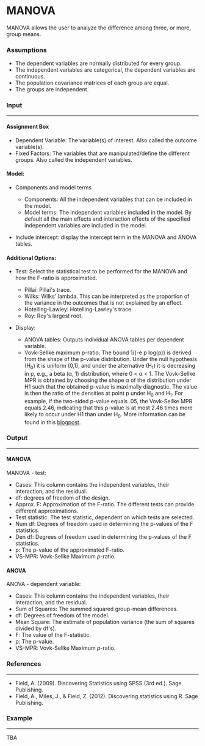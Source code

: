 MANOVA 
==========================

MANOVA allows the user to analyze the difference among three, or more, group means.

### Assumptions 
- The dependent variables are normally distributed for every group.
- The independent variables are categorical, the dependent variables are continuous. 
- The population covariance matrices of each group are equal.
- The groups are independent. 

### Input 
--- 
#### Assignment Box 
- Dependent Variable: The variable(s) of interest. Also called the outcome variable(s). 
- Fixed Factors: The variables that are manipulated/define the different groups. Also called the independent variables.   
   

#### Model: 
- Components and model terms 
    - Components: All the independent variables that can be included in the model. 
    - Model terms: The independent variables included in the model. By default all the main effects and interaction effects of the specified independent variables are included in the model. 

- Include intercept:  display the intercept term in the MANOVA and ANOVA tables.


#### Additional Options: 
- Test: Select the statistical test to be performed for the MANOVA and how the F-ratio is approximated. 
    - Pillai: Pillai's trace.
    - Wilks: Wilks' lambda. This can be interpreted as the proportion of the variance in the outcomes that is not explained by an effect. 
    - Hotelling-Lawley: Hotelling-Lawley's trace.
    - Roy: Roy's largest root.

- Display:
  - ANOVA tables: Outputs individual ANOVA tables per dependent variable. 
  - Vovk-Sellke maximum p-ratio: The bound 1/(-e p log(p)) is derived from the shape of the p-value distribution. Under the null hypothesis (H<sub>0</sub>) it is uniform (0,1), and under the alternative (H<sub>1</sub>) it is decreasing in p, e.g., a beta (α, 1) distribution, where 0 < α < 1. The Vovk-Sellke MPR is obtained by choosing the shape α of the distribution under H1 such that the obtained p-value is maximally diagnostic. The value is then the ratio of the densities at point p under H<sub>0</sub> and H<sub>1</sub>. For example, if the two-sided p-value equals .05, the Vovk-Sellke MPR equals 2.46, indicating that this p-value is at most 2.46 times more likely to occur under H1 than under H<sub>0</sub>. More information can be found in this [blogpost](https://jasp-stats.org/2017/06/12/mysterious-vs-mpr/). 

### Output 
---

#### MANOVA 
MANOVA - test: 
- Cases: This column contains the independent variables, their interaction, and the residual. 
- df: degrees of freedom of the design.
- Approx. F: Approximation of the F-ratio. The different tests can provide different approximations.
- Test statistic: The test statistic, dependent on which tests are selected.
- Num df: Degrees of freedom used in determining the p-values of the F statistics.
- Den df: Degrees of freedom used in determining the p-values of the F statistics.
- p: The p-value of the approximated F-ratio.  
- VS-MPR: Vovk-Sellke Maximum *p*-ratio.   


#### ANOVA 
ANOVA - dependent variable: 
- Cases: This column contains the independent variables, their interaction, and the residual. 
- Sum of Squares: The summed squared group-mean differences.  
- df: Degrees of freedom of the model.  
- Mean Square: The estimate of population variance (the sum of squares divided by df's). 
- F: The value of the F-statistic.  
- p: The p-value.  
- VS-MPR: Vovk-Sellke Maximum *p*-ratio.   


### References 
--- 
-	Field, A. (2009). Discovering Statistics using SPSS (3rd ed.). Sage Publishing.
-	Field, A., Miles, J., & Field, Z. (2012). Discovering statistics using R. Sage Publishing.


### Example 
--- 
TBA